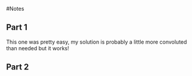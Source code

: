 #Notes

## Part 1

This one was pretty easy, my solution is probably a little more convoluted than needed but it works!

## Part 2